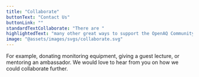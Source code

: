 ```yaml
---
title: "Collaborate"
buttonText: "Contact Us"
buttonLink: ""
standardTextCollaborate: "There are "
highlightedText: "many other great ways to support the OpenAQ Community Ambassador Program. "
image: "@assets/images/svgs/collaborate.svg"
---
```


For example, donating monitoring equipment, giving a guest lecture, or mentoring an ambassador. We would love to hear from you on how we could collaborate further.
